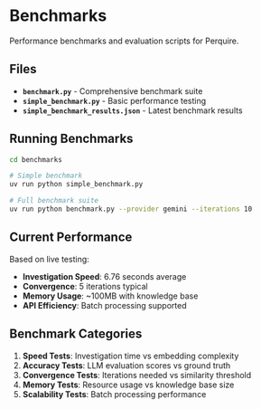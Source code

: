 # Benchmarks

Performance benchmarks and evaluation scripts for Perquire.

## Files

- **`benchmark.py`** - Comprehensive benchmark suite
- **`simple_benchmark.py`** - Basic performance testing
- **`simple_benchmark_results.json`** - Latest benchmark results

## Running Benchmarks

```bash
cd benchmarks

# Simple benchmark
uv run python simple_benchmark.py

# Full benchmark suite
uv run python benchmark.py --provider gemini --iterations 10
```

## Current Performance

Based on live testing:
- **Investigation Speed**: 6.76 seconds average
- **Convergence**: 5 iterations typical
- **Memory Usage**: ~100MB with knowledge base
- **API Efficiency**: Batch processing supported

## Benchmark Categories

1. **Speed Tests**: Investigation time vs embedding complexity
2. **Accuracy Tests**: LLM evaluation scores vs ground truth
3. **Convergence Tests**: Iterations needed vs similarity threshold
4. **Memory Tests**: Resource usage vs knowledge base size
5. **Scalability Tests**: Batch processing performance
